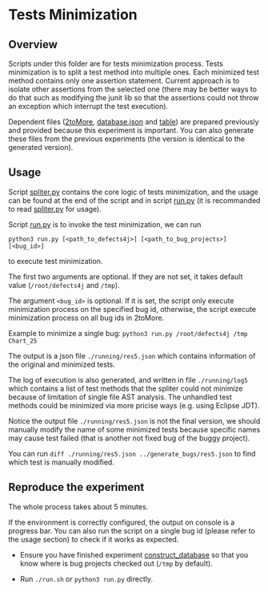 # Tests Minimization
## Overview
Scripts under this folder are for tests minimization process. Tests minimization is to split a test method into multiple ones. Each minimized test method contains only one assertion statement. Current approach is to isolate other assertions from the selected one (there may be better ways to do that such as modifying the junit lib so that the assertions could not throw an exception which interrupt the test execution).  

Dependent files ([2toMore](./2toMore), [database.json](./database.json) and [table](./table)) are prepared previously and provided because this experiment is important. You can also generate these files from the previous experiments (the version is identical to the generated version).  

## Usage
Script [spliter.py](./spliter.py) contains the core logic of tests minimization, and the usage can be found at the end of the script and in script [run.py](./run.py) (it is recommanded to read [spliter.py](./spliter.py) for usage).  

Script [run.py](./run.py) is to invoke the test minimization, we can run  

`python3 run.py [<path_to_defects4j>] [<path_to_bug_projects>] [<bug_id>]`  

to execute test minimization.  

The first two arguments are optional. If they are not set, it takes default value (`/root/defects4j` and `/tmp`).  

The argument `<bug_id>` is optional. If it is set, the script only execute minimization process on the specified bug id, otherwise, the script execute minimization process on all bug ids in 2toMore.  

Example to minimize a single bug: `python3 run.py /root/defects4j /tmp Chart_25`  

The output is a json file `./running/res5.json` which contains information of the original and minimized tests.  

The log of execution is also generated, and written in file `./running/log5` which contains a list of test methods that the spliter could not minimize because of limitation of single file AST analysis. The unhandled test methods could be minimized via more pricise ways (e.g. using Eclipse JDT).  

Notice the output file `./running/res5.json` is not the final version, we should manually modify the name of some minimized tests because specific names may cause test failed (that is another not fixed bug of the buggy project).  

You can run `diff ./running/res5.json ../generate_bugs/res5.json` to find which test is manually modified.  

## Reproduce the experiment
The whole process takes about 5 minutes.  

If the environment is correctly configured, the output on console is a progress bar. You can also run the script on a single bug id (please refer to the usage section) to check if it works as expected.  

* Ensure you have finished experiment [construct\_database](../construct_database) so that you know where is bug projects checked out (`/tmp` by default).  

* Run `./run.sh` or `python3 run.py` directly.  
